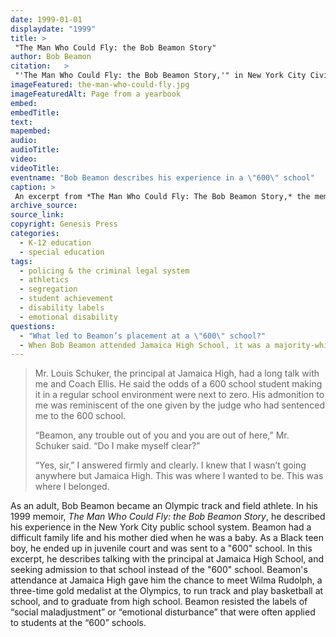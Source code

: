```yaml
---
date: 1999-01-01
displaydate: "1999"
title: >
 "The Man Who Could Fly: the Bob Beamon Story"
author:	Bob Beamon
citation:	>
 "'The Man Who Could Fly: the Bob Beamon Story,'" in New York City Civil Rights History Project, Accessed: [Month Day, Year], https://nyccivilrightshistory.org/topics/boycotting-ny-schools/1965-boycott/the-man-who-could-fly.
imageFeatured: the-man-who-could-fly.jpg
imageFeaturedAlt: Page from a yearbook
embed: 
embedTitle: 
text: 
mapembed: 
audio: 
audioTitle: 
video: 
videoTitle: 
eventname: "Bob Beamon describes his experience in a \"600\" school"
caption: >
 An excerpt from *The Man Who Could Fly: The Bob Beamon Story,* the memoir of former New York City school student and Olympic athlete Bob Beamon. Image is a page from the Jamaica High School yearbook from 1966. Robert Beamon is pictured in the second to last row. in this yearbook page, Beamon is the only Black student, highlighting the lack of racial diversity at Jamaica High School.
archive_source: 
source_link: 
copyright: Genesis Press
categories:
  - K-12 education
  - special education
tags:
  - policing & the criminal legal system
  - athletics
  - segregation
  - student achievement
  - disability labels
  - emotional disability
questions:
  - "What led to Beamon’s placement at a \"600\" school?"
  - When Bob Beamon attended Jamaica High School, it was a majority-white school. How do you think that might have shaped his experience there?
---
```


> Mr. Louis Schuker, the principal at Jamaica High, had a long talk with me and Coach Ellis. He said the odds of a 600 school student making it in a regular school environment were next to zero. His admonition to me was reminiscent of the one given by the judge who had sentenced me to the 600 school.
>
> “Beamon, any trouble out of you and you are out of here,” Mr. Schuker said. “Do I make myself clear?”
>
> “Yes, sir,” I answered firmly and clearly. I knew that I wasn’t going anywhere but Jamaica High. This was where I wanted to be. This was where I belonged.

As an adult, Bob Beamon became an Olympic track and field athlete. In his 1999 memoir, *The Man Who Could Fly: the Bob Beamon Story*, he described his experience in the New York City public school system. Beamon had a difficult family life and his mother died when he was a baby. As a Black teen boy, he ended up in juvenile court and was sent to a "600" school. In this excerpt, he describes talking with the principal at Jamaica High School, and seeking admission to that school instead of the "600" school. Beamon's attendance at Jamaica High gave him the chance to meet Wilma Rudolph, a three-time gold medalist at the Olympics, to run track and play basketball at school, and to graduate from high school. Beamon resisted the labels of “social maladjustment” or “emotional disturbance” that were often applied to students at the “600” schools.
